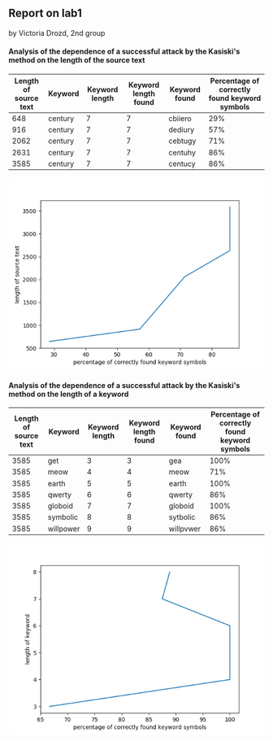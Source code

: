 ## Report on lab1
by Victoria Drozd, 2nd group
#### Analysis of the dependence of a successful attack by the Kasiski's method **on the length of the source text**
Length of source text | Keyword | Keyword length | Keyword length found | Keyword found | Percentage of correctly found keyword symbols
------------ | ------------- | ------------ | ------------- | ------------ | -------------
648 | century | 7 | 7 | cbiiero | 29%
916 | century | 7 | 7 | dediury | 57%
2062 | century | 7 | 7 | cebtugy | 71%
2631 | century | 7 | 7 | centuhy | 86%
3585 | century | 7 | 7 | centucy | 86%
![plot1](./images/Figure_1.png)
#### Analysis of the dependence of a successful attack by the Kasiski's method **on the length of a keyword**
Length of source text | Keyword | Keyword length | Keyword length found | Keyword found | Percentage of correctly found keyword symbols
------------ | ------------- | ------------ | ------------- | ------------ | -------------
3585 | get | 3 | 3 | gea | 100%
3585 | meow | 4 | 4 | meow | 71%
3585 | earth | 5 | 5 | earth | 100%
3585 | qwerty | 6 | 6 | qwerty | 86%
3585 | globoid | 7 | 7 | globoid | 100%
3585 | symbolic | 8 | 8 | sytbolic | 86%
3585 | willpower | 9 | 9 | willpvwer | 86%
![plot2](./images/Figure_2.png)